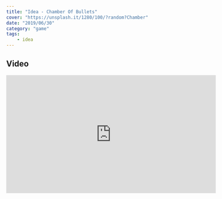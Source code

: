 ```yaml
---
title: "Idea - Chamber Of Bullets"
cover: "https://unsplash.it/1280/100/?random?Chamber"
date: "2019/06/30"
category: "game"
tags:
    - idea
---
```


## Video

<iframe width="560" height="315" src="https://www.youtube.com/embed/HiG4YMQxAU8" frameborder="0" allow="accelerometer; autoplay; encrypted-media; gyroscope; picture-in-picture" allowfullscreen></iframe>